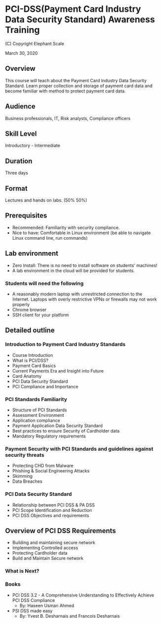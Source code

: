 # PCI-DSS(Payment Card Industry Data Security Standard) Awareness Training

(C) Copyright Elephant Scale

March 30, 2020

## Overview
This course will teach about the Payment Card Industry Data Security Standard.  Learn proper collection and storage of payment card data and become familiar with method to protect payment card data.

## Audience
Business professionals, IT, Risk analysts, Compliance officers

## Skill Level
Introductory - Intermediate

## Duration
Three days

## Format
Lectures and hands on labs. (50%   50%)

## Prerequisites
* Recommended: Familiarity with security compliance.
* Nice to have: Comfortable in Linux environment (be able to navigate Linux command line, run commands)

## Lab environment
* Zero Install: There is no need to install software on students' machines!
* A lab environment in the cloud will be provided for students.

### Students will need the following
* A reasonably modern laptop with unrestricted connection to the Internet. Laptops with overly restrictive VPNs or firewalls may not work properly
* Chrome browser
* SSH client for your platform

## Detailed outline

### Introduction to Payment Card Industry Standards
* Course Introduction
* What is PCI/DSS?
* Payment Card Basics
* Current Payments Era and Insight into Future
* Card Anatomy
* PCI Data Security Standard
* PCI Compliance and Importance

### PCI Standards Familiarity
* Structure of PCI Standards
* Assessment Environment
* Application compliance
* Payment Application Data Security Standard
* Best practices to ensure Security of Cardholder data
* Mandatory Regulatory requirements

### Payment Security with PCI Standards and guidelines against security threats
* Protecting CHD from Malware
* Phishing & Social Engineering Attacks
* Skimming
* Data Breaches

### PCI Data Security Standard
* Relationship between PCI DSS & PA DSS
* PCI Scope Identification and Reduction
* PCI DSS Objectives and requirements

##  Overview of PCI DSS Requirements
* Building and maintaining secure network
* Implementing Controlled access
* Protecting Cardholder data
* Build and Maintain Secure network

### What is Next?        

### Books
* PCI DSS 3.2 - A Comprehensive Understanding to Effectively Achieve PCI DSS Compliance
    * By: Haseen Usman Ahmed
* PSI DSS made easy
    * By: Yvest B. Desharnais and Francois Desharnais
